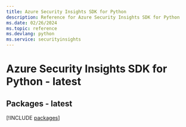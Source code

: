 ```yaml
---
title: Azure Security Insights SDK for Python
description: Reference for Azure Security Insights SDK for Python
ms.date: 02/26/2024
ms.topic: reference
ms.devlang: python
ms.service: securityinsights
---
```

# Azure Security Insights SDK for Python - latest
## Packages - latest
[!INCLUDE [packages](security-insights-index.md)]